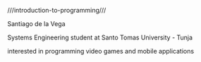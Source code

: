 ///introduction-to-programming///

Santiago de la Vega

Systems Engineering student at Santo Tomas University - Tunja

interested in programming video games and mobile applications

